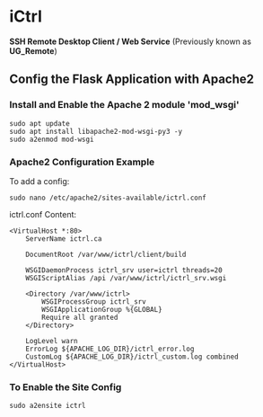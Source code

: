 # iCtrl

**SSH Remote Desktop Client / Web Service** (Previously known as **UG_Remote**)

## Config the Flask Application with Apache2

### Install and Enable the Apache 2 module 'mod_wsgi'

```
sudo apt update
sudo apt install libapache2-mod-wsgi-py3 -y
sudo a2enmod mod-wsgi
```

### Apache2 Configuration Example

To add a config:

```
sudo nano /etc/apache2/sites-available/ictrl.conf
```

ictrl.conf Content:

```
<VirtualHost *:80>
    ServerName ictrl.ca

    DocumentRoot /var/www/ictrl/client/build

    WSGIDaemonProcess ictrl_srv user=ictrl threads=20
    WSGIScriptAlias /api /var/www/ictrl/ictrl_srv.wsgi

    <Directory /var/www/ictrl>
        WSGIProcessGroup ictrl_srv
        WSGIApplicationGroup %{GLOBAL}
        Require all granted
    </Directory>

    LogLevel warn
    ErrorLog ${APACHE_LOG_DIR}/ictrl_error.log
    CustomLog ${APACHE_LOG_DIR}/ictrl_custom.log combined
</VirtualHost>
```

### To Enable the Site Config

```
sudo a2ensite ictrl
```
